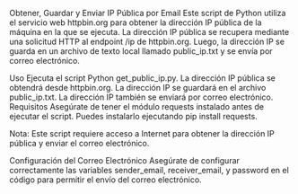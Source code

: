 Obtener, Guardar y Enviar IP Pública por Email
Este script de Python utiliza el servicio web httpbin.org para obtener la dirección IP pública de la máquina en la que se ejecuta. La dirección IP pública se recupera mediante una solicitud HTTP al endpoint /ip de httpbin.org. Luego, la dirección IP se guarda en un archivo de texto local llamado public_ip.txt y se envía por correo electrónico.

Uso
Ejecuta el script Python get_public_ip.py.
La dirección IP pública se obtendrá desde httpbin.org.
La dirección IP se guardará en el archivo public_ip.txt.
La dirección IP también se enviará por correo electrónico.
Requisitos
Asegúrate de tener el módulo requests instalado antes de ejecutar el script. Puedes instalarlo ejecutando pip install requests.

Nota: Este script requiere acceso a Internet para obtener la dirección IP pública y enviar el correo electrónico.

Configuración del Correo Electrónico
Asegúrate de configurar correctamente las variables sender_email, receiver_email, y password en el código para permitir el envío del correo electrónico.



